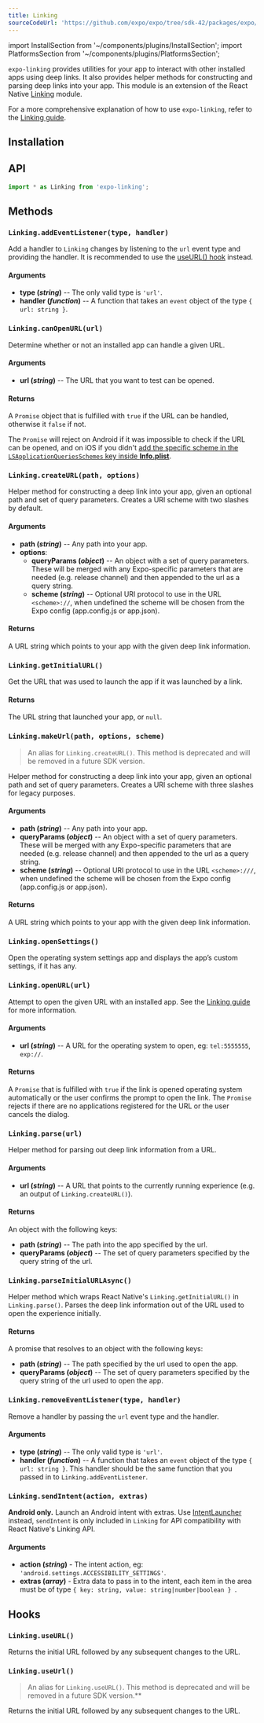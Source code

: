 ```yaml
---
title: Linking
sourceCodeUrl: 'https://github.com/expo/expo/tree/sdk-42/packages/expo/src/Linking'
---
```


import InstallSection from '~/components/plugins/InstallSection';
import PlatformsSection from '~/components/plugins/PlatformsSection';

`expo-linking` provides utilities for your app to interact with other installed apps using deep links. It also provides helper methods for constructing and parsing deep links into your app. This module is an extension of the React Native [Linking](https://reactnative.dev/docs/linking.html) module.

For a more comprehensive explanation of how to use `expo-linking`, refer to the [Linking guide](../../../guides/linking.md).

<PlatformsSection android emulator ios simulator web />

## Installation

<InstallSection packageName="expo-linking" />

## API

```js
import * as Linking from 'expo-linking';
```

## Methods

### `Linking.addEventListener(type, handler)`

Add a handler to `Linking` changes by listening to the `url` event type and providing the handler. It is recommended to use the [useURL() hook](#linkinguseurl) instead.

#### Arguments

- **type (_string_)** -- The only valid type is `'url'`.
- **handler (_function_)** -- A function that takes an `event` object of the type `{ url: string }`.

### `Linking.canOpenURL(url)`

Determine whether or not an installed app can handle a given URL.

#### Arguments

- **url (_string_)** -- The URL that you want to test can be opened.

#### Returns

A `Promise` object that is fulfilled with `true` if the URL can be handled, otherwise it `false` if not.

The `Promise` will reject on Android if it was impossible to check if the URL can be opened, and on iOS if you didn't [add the specific scheme in the `LSApplicationQueriesSchemes` key inside **Info.plist**](../../../guides/linking.md##opening-links-to-other-apps).

### `Linking.createURL(path, options)`

Helper method for constructing a deep link into your app, given an optional path and set of query parameters. Creates a URI scheme with two slashes by default.

#### Arguments

- **path (_string_)** -- Any path into your app.
- **options**:
  - **queryParams (_object_)** -- An object with a set of query parameters. These will be merged with any Expo-specific parameters that are needed (e.g. release channel) and then appended to the url as a query string.
  - **scheme (_string_)** -- Optional URI protocol to use in the URL `<scheme>://`, when undefined the scheme will be chosen from the Expo config (app.config.js or app.json).

#### Returns

A URL string which points to your app with the given deep link information.

### `Linking.getInitialURL()`

Get the URL that was used to launch the app if it was launched by a link.

#### Returns

The URL string that launched your app, or `null`.

### `Linking.makeUrl(path, options, scheme)`

> An alias for `Linking.createURL()`. This method is deprecated and will be removed in a future SDK version.

Helper method for constructing a deep link into your app, given an optional path and set of query parameters. Creates a URI scheme with three slashes for legacy purposes.

#### Arguments

- **path (_string_)** -- Any path into your app.
- **queryParams (_object_)** -- An object with a set of query parameters. These will be merged with any Expo-specific parameters that are needed (e.g. release channel) and then appended to the url as a query string.
- **scheme (_string_)** -- Optional URI protocol to use in the URL `<scheme>:///`, when undefined the scheme will be chosen from the Expo config (app.config.js or app.json).

#### Returns

A URL string which points to your app with the given deep link information.

### `Linking.openSettings()`

Open the operating system settings app and displays the app’s custom settings, if it has any.

### `Linking.openURL(url)`

Attempt to open the given URL with an installed app. See the [Linking guide](../../../guides/linking.md) for more information.

#### Arguments

- **url (_string_)** -- A URL for the operating system to open, eg: `tel:5555555`, `exp://`.

#### Returns

A `Promise` that is fulfilled with `true` if the link is opened operating system automatically or the user confirms the prompt to open the link. The `Promise` rejects if there are no applications registered for the URL or the user cancels the dialog.

### `Linking.parse(url)`

Helper method for parsing out deep link information from a URL.

#### Arguments

- **url (_string_)** -- A URL that points to the currently running experience (e.g. an output of `Linking.createURL()`).

#### Returns

An object with the following keys:

- **path (_string_)** -- The path into the app specified by the url.
- **queryParams (_object_)** -- The set of query parameters specified by the query string of the url.

### `Linking.parseInitialURLAsync()`

Helper method which wraps React Native's `Linking.getInitialURL()` in `Linking.parse()`. Parses the deep link information out of the URL used to open the experience initially.

#### Returns

A promise that resolves to an object with the following keys:

- **path (_string_)** -- The path specified by the url used to open the app.
- **queryParams (_object_)** -- The set of query parameters specified by the query string of the url used to open the app.

### `Linking.removeEventListener(type, handler)`

Remove a handler by passing the `url` event type and the handler.

#### Arguments

- **type (_string_)** -- The only valid type is `'url'`.
- **handler (_function_)** -- A function that takes an `event` object of the type `{ url: string }`. This handler should be the same function that you passed in to `Linking.addEventListener`.

### `Linking.sendIntent(action, extras)`

**Android only.** Launch an Android intent with extras. Use [IntentLauncher](../intent-launcher.md) instead, `sendIntent` is only included in `Linking` for API compatibility with React Native's Linking API.

#### Arguments

- **action (_string_)** - The intent action, eg: `'android.settings.ACCESSIBILITY_SETTINGS'`.
- **extras (_array_)** - Extra data to pass in to the intent, each item in the area must be of type `{ key: string, value: string|number|boolean } `.

## Hooks

### `Linking.useURL()`

Returns the initial URL followed by any subsequent changes to the URL.

### `Linking.useUrl()`

> An alias for `Linking.useURL()`. This method is deprecated and will be removed in a future SDK version.**

Returns the initial URL followed by any subsequent changes to the URL.